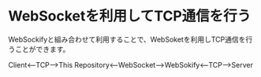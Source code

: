 # WebSocketを利用してTCP通信を行う
WebSockifyと組み合わせて利用することで、WebSoketを利用しTCP通信を行うことができます。

Client<--TCP-->This Repository<--WebSocket-->WebSokify<--TCP-->Server
